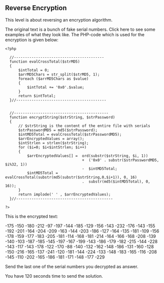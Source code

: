 Reverse Encryption
------------------

This level is about reversing an encryption algorithm. 

The original text is a bunch of fake serial numbers. Click here to see some examples of what they look like. The PHP-code which is used for the encryption is given below:




    <?php

      //-----------------------------------------
      function evalCrossTotal($strMD5)
      {
          $intTotal = 0;
          $arrMD5Chars = str_split($strMD5, 1);
          foreach ($arrMD5Chars as $value)
          {
              $intTotal += '0x0'.$value;
          }
          return $intTotal;
      }//-----------------------------------------


      //-------------------------------------------
      function encryptString($strString, $strPassword)
      {
          // $strString is the content of the entire file with serials
          $strPasswordMD5 = md5($strPassword);
          $intMD5Total = evalCrossTotal($strPasswordMD5);
          $arrEncryptedValues = array();
          $intStrlen = strlen($strString);
          for ($i=0; $i<$intStrlen; $i++)
          {
              $arrEncryptedValues[] =  ord(substr($strString, $i, 1))
                                       +  ('0x0' . substr($strPasswordMD5, $i%32, 1))
                                       -  $intMD5Total;
              $intMD5Total = evalCrossTotal(substr(md5(substr($strString,0,$i+1)), 0, 16)
                                       .  substr(md5($intMD5Total), 0, 16));
          }
          return implode(' ' , $arrEncryptedValues);
      }//--------------------------------------------

    ?> 


This is the encrypted text:

-175 -150 -180 -212 -97 -197 -144 -185 -129 -156 -143 -232 -176 -143 -155 -192 -201 -164 -204 -209 -163 -144 -203 -186 -127 -164 -135 -181 -109 -156 -178 -159 -177 -183 -205 -181 -114 -168 -181 -214 -164 -166 -168 -208 -139 -140 -103 -187 -185 -145 -197 -167 -199 -143 -186 -179 -182 -215 -144 -228 -143 -117 -143 -178 -122 -170 -88 -140 -132 -162 -148 -186 -131 -160 -128 -150 -216 -165 -137 -241 -120 -181 -144 -224 -133 -148 -183 -165 -116 -208 -145 -110 -202 -165 -186 -181 -171 -148 -177 -229


Send the last one of the serial numbers you decrypted as answer.

You have 120 seconds time to send the solution.
